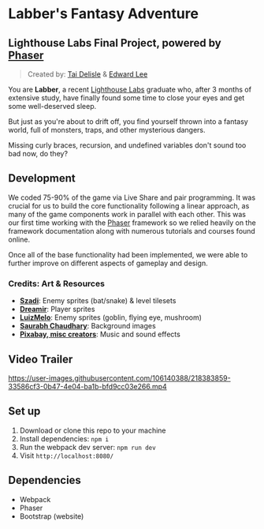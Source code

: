 # Labber's Fantasy Adventure
## Lighthouse Labs Final Project, powered by [Phaser](https://phaser.io/)

> Created by: [Tai Delisle](https://github.com/tai-de/) & [Edward Lee](https://github.com/edwardkinglee/)

You are **Labber**, a recent [Lighthouse Labs](https://www.lighthouselabs.ca/) graduate who, after 3 months of extensive study, have finally found some time to close your eyes and get some well-deserved sleep.

But just as you're about to drift off, you find yourself thrown into a fantasy world, full of monsters, traps, and other mysterious dangers.

Missing curly braces, recursion, and undefined variables don't sound too bad now, do they?

## Development

We coded 75-90% of the game via Live Share and pair programming. It was crucial for us to build the core functionality following a linear approach, as many of the game components work in parallel with each other. This was our first time working with the [Phaser](https://phaser.io/) framework so we relied heavily on the framework documentation along with numerous tutorials and courses found online.

Once all of the base functionality had been implemented, we were able to further improve on different aspects of gameplay and design.

### Credits: Art & Resources

* [**Szadi**](https://szadiart.itch.io/): Enemy sprites (bat/snake) & level tilesets
* [**Dreamir**](https://dreamir.itch.io/): Player sprites
* [**LuizMelo**](https://luizmelo.itch.io/): Enemy sprites (goblin, flying eye, mushroom)
* [**Saurabh Chaudhary**](https://saurabhkgp.itch.io/): Background images
* [**Pixabay, misc creators**](https://pixabay.com/): Music and sound effects

## Video Trailer

   https://user-images.githubusercontent.com/106140388/218383859-33586cf3-0b47-4e04-ba1b-bfd9cc03e266.mp4

## Set up

1. Download or clone this repo to your machine
2. Install dependencies: `npm i`
3. Run the webpack dev server: `npm run dev`
4. Visit `http://localhost:8080/`

## Dependencies

- Webpack
- Phaser
- Bootstrap (website)